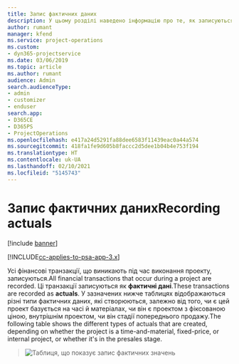 ```yaml
---
title: Запис фактичних даних
description: У цьому розділі наведено інформацію про те, як записуються фактичні дані.
author: rumant
manager: kfend
ms.service: project-operations
ms.custom:
- dyn365-projectservice
ms.date: 03/06/2019
ms.topic: article
ms.author: rumant
audience: Admin
search.audienceType:
- admin
- customizer
- enduser
search.app:
- D365CE
- D365PS
- ProjectOperations
ms.openlocfilehash: e417a24d5291fa88dee6583f11439eac0a44a574
ms.sourcegitcommit: 418fa1fe9d605b8faccc2d5dee1b04b4e753f194
ms.translationtype: HT
ms.contentlocale: uk-UA
ms.lasthandoff: 02/10/2021
ms.locfileid: "5145743"
---
```

# <a name="recording-actuals"></a><span data-ttu-id="ef659-103">Запис фактичних даних</span><span class="sxs-lookup"><span data-stu-id="ef659-103">Recording actuals</span></span> 

[!include [banner](../includes/psa-now-project-operations.md)]

[!INCLUDE[cc-applies-to-psa-app-3.x](../includes/cc-applies-to-psa-app-3x.md)]

<span data-ttu-id="ef659-104">Усі фінансові транзакції, що виникають під час виконання проекту, записуються.</span><span class="sxs-lookup"><span data-stu-id="ef659-104">All financial transactions that occur during a project are recorded.</span></span> <span data-ttu-id="ef659-105">Ці транзакції записуються як **фактичні дані**.</span><span class="sxs-lookup"><span data-stu-id="ef659-105">These transactions are recorded as **actuals**.</span></span> <span data-ttu-id="ef659-106">У зазначених нижче таблицях відображаються різні типи фактичних даних, які створюються, залежно від того, чи є цей проект базується на часі й матеріалах, чи він є проектом з фіксованою ціною, внутрішнім проектом, чи він стадії попереднього продажу.</span><span class="sxs-lookup"><span data-stu-id="ef659-106">The following table shows the different types of actuals that are created, depending on whether the project is a time-and-material, fixed-price, or internal project, or whether it's in the presales stage.</span></span>

> ![Таблиця, що показує запис фактичних значень](media/advanced-table2.png)
